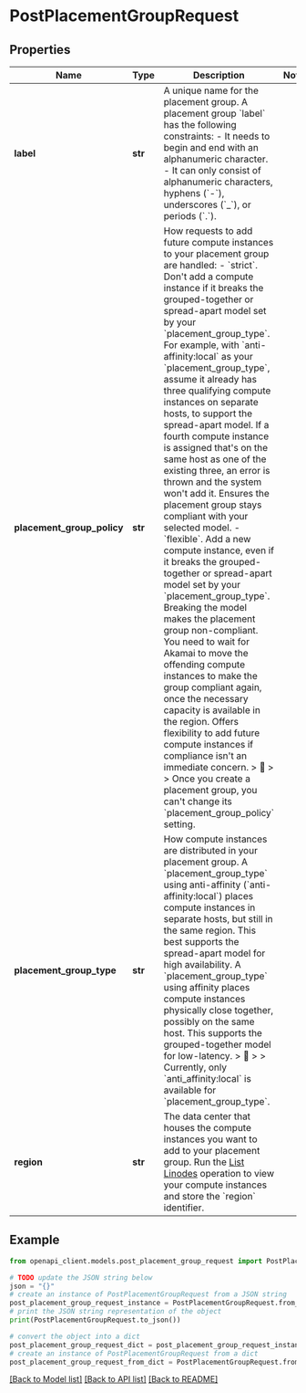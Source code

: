 # PostPlacementGroupRequest


## Properties

Name | Type | Description | Notes
------------ | ------------- | ------------- | -------------
**label** | **str** | A unique name for the placement group. A placement group &#x60;label&#x60; has the following constraints:  - It needs to begin and end with an alphanumeric character. - It can only consist of alphanumeric characters, hyphens (&#x60;-&#x60;), underscores (&#x60;_&#x60;), or periods (&#x60;.&#x60;). | 
**placement_group_policy** | **str** | How requests to add future compute instances to your placement group are handled:  - &#x60;strict&#x60;. Don&#39;t add a compute instance if it breaks the grouped-together or spread-apart model set by your &#x60;placement_group_type&#x60;. For example, with &#x60;anti-affinity:local&#x60; as your &#x60;placement_group_type&#x60;, assume it already has three qualifying compute instances on separate hosts, to support the spread-apart model. If a fourth compute instance is assigned that&#39;s on the same host as one of the existing three, an error is thrown and the system won&#39;t add it. Ensures the placement group stays compliant with your selected model. - &#x60;flexible&#x60;. Add a new compute instance, even if it breaks the grouped-together or spread-apart model set by your &#x60;placement_group_type&#x60;. Breaking the model makes the placement group non-compliant. You need to wait for Akamai to move the offending compute instances to make the group compliant again, once the necessary capacity is available in the region. Offers flexibility to add future compute instances if compliance isn&#39;t an immediate concern.  &gt; 📘 &gt; &gt; Once you create a placement group, you can&#39;t change its &#x60;placement_group_policy&#x60; setting. | 
**placement_group_type** | **str** | How compute instances are distributed in your placement group. A &#x60;placement_group_type&#x60; using anti-affinity (&#x60;anti-affinity:local&#x60;) places compute instances in separate hosts, but still in the same region. This best supports the spread-apart model for high availability. A &#x60;placement_group_type&#x60; using affinity places compute instances physically close together, possibly on the same host. This supports the grouped-together model for low-latency.  &gt; 📘 &gt; &gt; Currently, only &#x60;anti_affinity:local&#x60; is available for &#x60;placement_group_type&#x60;. | 
**region** | **str** | The data center that houses the compute instances you want to add to your placement group. Run the [List Linodes](https://techdocs.akamai.com/linode-api/reference/get-linode-instances) operation to view your compute instances and store the &#x60;region&#x60; identifier. | 

## Example

```python
from openapi_client.models.post_placement_group_request import PostPlacementGroupRequest

# TODO update the JSON string below
json = "{}"
# create an instance of PostPlacementGroupRequest from a JSON string
post_placement_group_request_instance = PostPlacementGroupRequest.from_json(json)
# print the JSON string representation of the object
print(PostPlacementGroupRequest.to_json())

# convert the object into a dict
post_placement_group_request_dict = post_placement_group_request_instance.to_dict()
# create an instance of PostPlacementGroupRequest from a dict
post_placement_group_request_from_dict = PostPlacementGroupRequest.from_dict(post_placement_group_request_dict)
```
[[Back to Model list]](../README.md#documentation-for-models) [[Back to API list]](../README.md#documentation-for-api-endpoints) [[Back to README]](../README.md)


